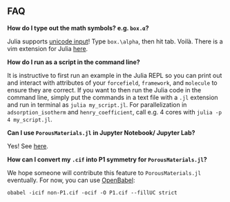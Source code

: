 
<a id='FAQ-1'></a>

## FAQ


**How do I type out the math symbols? e.g. `box.α`?**


Julia supports [unicode input](https://docs.julialang.org/en/release-0.4/manual/unicode-input/)! Type `box.\alpha`, then hit tab. Voilà. There is a vim extension for Julia [here](https://github.com/JuliaEditorSupport/julia-vim).


**How do I run as a script in the command line?**


It is instructive to first run an example in the Julia REPL so you can print out and interact with attributes of your `forcefield`, `framework`, and `molecule` to ensure they are correct. If you want to then run the Julia code in the command line, simply put the commands in a text file with a `.jl` extension and run in terminal as `julia my_script.jl`. For parallelization in `adsorption_isotherm` and `henry_coefficient`, call e.g. 4 cores with `julia -p 4 my_script.jl`.


**Can I use `PorousMaterials.jl` in Jupyter Notebook/ Jupyter Lab?**


Yes! See [here](https://github.com/JuliaLang/IJulia.jl).


**How can I convert my `.cif` into P1 symmetry for `PorousMaterials.jl`?**


We hope someone will contribute this feature to `PorousMaterials.jl` eventually. For now, you can use [OpenBabel](http://openbabel.org/wiki/Main_Page):


```
obabel -icif non-P1.cif -ocif -O P1.cif --fillUC strict
```

